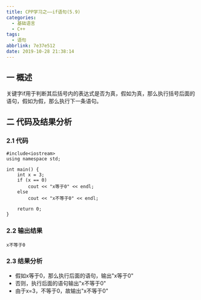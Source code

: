 ```yaml
---
title: CPP学习之——if语句(5.9)
categories:
  - 基础语言
  - C++
tags:
  - 语句
abbrlink: 7e37e512
date: 2019-10-28 21:38:14
---
```

## 一 概述

关键字if用于判断其后括号内的表达式是否为真，假如为真，那么执行括号后面的语句，假如为假，那么执行下一条语句。   

<!--more-->

## 二 代码及结果分析

### 2.1 代码

```
#include<iostream>
using namespace std;

int main() {
	int x = 3;
	if (x == 0)
		cout << "x等于0" << endl;
	else
		cout << "x不等于0" << endl;

	return 0;
}
```

### 2.2 输出结果

```
x不等于0
```

### 2.3 结果分析

* 假如x等于0，那么执行后面的语句，输出"x等于0"
* 否则，执行后面的语句输出"x不等于0"
* 由于x=3，不等于0，故输出"x不等于0"